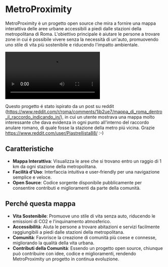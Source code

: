# MetroProximity

MetroProximity è un progetto open source che mira a fornire una mappa interattiva delle aree urbane accessibili a piedi dalle stazioni della metropolitana di Roma. L'obiettivo principale è aiutare le persone a trovare zone in cui è possibile vivere senza la necessità di un'auto, promuovendo uno stile di vita più sostenibile e riducendo l'impatto ambientale.

![into](video/welcome.mp4)

Questo progetto é stato ispirato da un post su reddit (https://www.reddit.com/r/roma/comments/1ib2ue7/mappa_di_roma_dentro_il_raccordo_indicando_in/), in cui un utente mostrava una mappa molto interessante che dava evidenza in ogni punto all'interno del raccordo anulare romano, di quale fosse la stazione della metro piú vicina. Grazie https://www.reddit.com/user/Piastrellista88/ :-)

## Caratteristiche

- **Mappa Interattiva**: Visualizza le aree che si trovano entro un raggio di 1 km da ogni stazione della metropolitana.
- **Facilità d'Uso**: Interfaccia intuitiva e user-friendly per una navigazione semplice e veloce.
- **Open Source**: Codice sorgente disponibile pubblicamente per consentire contributi e miglioramenti da parte della comunità.

## Perché questa mappa

- **Vita Sostenibile**: Promuove uno stile di vita senza auto, riducendo le emissioni di CO2 e l'inquinamento atmosferico.
- **Accessibilità**: Aiuta le persone a trovare abitazioni e servizi facilmente raggiungibili a piedi dalle stazioni della metropolitana.
- **Comunità**: Favorisce la creazione di comunità più coese e connesse, migliorando la qualità della vita urbana.
- **Contributi della Comunità**: Essendo un progetto open source, chiunque può contribuire con idee, codice e miglioramenti, rendendo MetroProximity un progetto in continua evoluzione.
